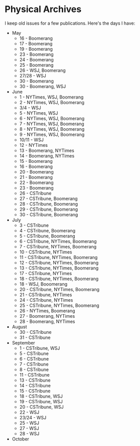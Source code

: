 # Physical Archives

I keep old issues for a few publications. Here's the days I have:

* May
  * 16 - Boomerang
  * 17 - Boomerang
  * 19 - Boomerang
  * 23 - Boomerang
  * 24 - Boomerang
  * 25 - Boomerang
  * 26 - WSJ, Boomerang
  * 27/28 - WSJ
  * 30 - Boomerang
  * 30 - Boomerang, WSJ
* June
  * 1 - NYTimes, WSJ, Boomerang
  * 2 - NYTimes, WSJ, Boomerang
  * 3/4 - WSJ
  * 5 - NYTimes, WSJ
  * 6 - NYTimes, WSJ, Boomerang
  * 7 - NYTimes, WSJ, Boomerang
  * 8 - NYTimes, WSJ, Boomerang
  * 9 - NYTimes, WSJ, Boomerang
  * 10/11 - WSJ
  * 12 - NYTimes
  * 13 - Boomerang, NYTimes
  * 14 - Boomerang, NYTimes
  * 15 - Boomerang
  * 16 - Boomerang
  * 20 - Boomerang
  * 21 - Boomerang
  * 22 - Boomerang
  * 23 - Boomerang
  * 26 - CSTribune
  * 27 - CSTribune, Boomerang
  * 28 - CSTribune, Boomerang
  * 29 - CSTribune, Boomerang
  * 30 - CSTribune, Boomerang
* July
  * 3 - CSTribune
  * 4 - CSTribune, Boomerang
  * 5 - CSTribune, Boomerang
  * 6 - CSTribune, NYTimes, Boomerang
  * 7 - CSTribune, NYTimes, Boomerang
  * 10 - CSTribune, NYTimes
  * 11 - CSTribune, NYTimes, Boomerang
  * 12 - CSTribune, NYTimes, Boomerang
  * 13 - CSTribune, NYTimes, Boomerang
  * 17 - CSTribune, NYTimes
  * 18 - CSTribune, NYTimes, Boomerang
  * 18 - WSJ, Booomerang
  * 20 - CSTribune, NYTimes, Boomerang
  * 21 - CSTribune, NYTimes
  * 24 - CSTribune, NYTimes
  * 25 - CSTribune, NYTimes, Boomerang
  * 26 - NYTimes, Boomerang
  * 27 - Boomerang, NYTimes
  * 28 - Boomerang, NYTimes
* August
  * 30 - CSTribune
  * 31 - CSTribune
* September
  * 1 - CSTribune, WSJ
  * 5 - CSTribune
  * 6 - CSTribune
  * 7 - CSTribune
  * 8 - CSTribune
  * 11 - CSTribune
  * 13 - CSTribune
  * 14 - CSTribune
  * 15 - CSTribune
  * 18 - CSTribune, WSJ
  * 19 - CSTribune, WSJ
  * 20 - CSTribune, WSJ
  * 22 - WSJ
  * 23/24 - WSJ
  * 25 - WSJ
  * 27 - WSJ
  * 28 - WSJ
* October
